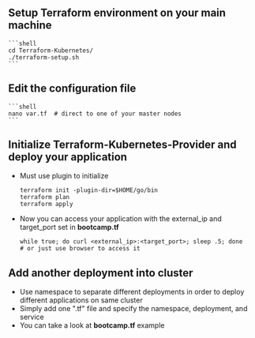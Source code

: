 ## Setup Terraform environment on your main machine

    ```shell
    cd Terraform-Kubernetes/
    ./terraform-setup.sh
    ```

## Edit the configuration file

    ```shell
    nano var.tf  # direct to one of your master nodes
    ```

## Initialize Terraform-Kubernetes-Provider and deploy your application

- Must use plugin to initialize

    ```shell
    terraform init -plugin-dir=$HOME/go/bin
    terraform plan
    terraform apply
    ```

- Now you can access your application with the external_ip and target_port set in **bootcamp.tf**

    ```shell
    while true; do curl <external_ip>:<target_port>; sleep .5; done
    # or just use browser to access it
    ```

## Add another deployment into cluster

- Use namespace to separate different deployments in order to deploy different applications on same cluster
- Simply add one ".tf" file and specify the namespace, deployment, and service
- You can take a look at **bootcamp.tf** example
